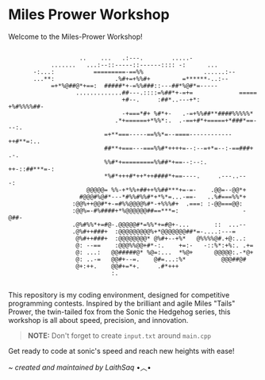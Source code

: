# Miles Prower Workshop

Welcome to the Miles-Prower Workshop!

```
                                                                                
                    ..    ...   .:---.        .....-                            
            .......   ...:--::-----::------:::: -:      ...                     
       -:...:           =========-==%%                 ......:--                
       ...**:                 .%#+=+%%#+         =******-..:--                  
            =+*%@##@*+==:  #####*+-=%%###::---##*%@#*=-----                     
                   .............##---.::::=%##*+-=+=             =====          
                                +#--.     :##*..---+*:       +%#%%%%##-         
                                -+===*#+ %#*+-   .-=+%%##**####%%%%%*           
                              .*+======+*%%*:.  .-==+#*+=====+*###*==---:.      
                           =+**===-----==%%*=--====------------++#**=:..        
                           ##**+===---===%%#*++++=--:--=+*=--:-==###+  .-.      
                           %%#*+=========%%##*+==--:--:.  ++-::##***=-:         
                           *%#*+++#*++*++####*+==----.     .---..--   -:        
                      @@@@@= %%-+*%%+##++%%##***+=-=-    .@@=--@@*+             
                    #@@@#%@#*---*#%%#%%#*+*%*=...-==-   ..%#===%%*+             
                  :@@%++@@#*+-=#%%@@@@%#*-+%%%#+  .===: :-@@===@@:              
                  :@@%=-#%####+*%@@@@@@##==***=:                  -@##-         
                  .@%#%%*+=#@-.@@@@@#*=%%*+=#@+-...       ::  ...--             
                  .@%#++###+  :@@@@@@@@@%+*@@@@@@@##*=-....:---=                
                   @%#++###+  :@@@@@@@@* @%#+--+%*   @%%%%@#.+@:..:             
                   @: --==    :@@@%%@@+#*-:.    +=:-   -::%*:+%:. .+=           
                   @: ...:   @@#####@* %@=:...  *%@+      @@@@@:.-*@+           
                   @: ..-=   @@#+--=.    @#=...:%*          @@@##@#             
                   @+:++.    @@#+=*+.     .#*+++                                
                             :.                                                 
                                                                                
```

This repository is my coding environment, designed for competitive programming contests. Inspired by the brilliant and agile Miles "Tails" Prower, the twin-tailed fox from the Sonic the Hedgehog series, this workshop is all about speed, precision, and innovation.

> **NOTE:** Don't forget to create `input.txt` around `main.cpp`

Get ready to code at sonic's speed and reach new heights with ease!

_~ created and maintained by LaithSaq_ •︿•